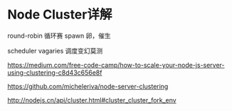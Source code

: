 # Node Cluster详解

round-robin 循环赛
spawn 卵，催生

 scheduler vagaries 调度变幻莫测
 
 
https://medium.com/free-code-camp/how-to-scale-your-node-js-server-using-clustering-c8d43c656e8f

https://github.com/micheleriva/node-server-clustering



http://nodejs.cn/api/cluster.html#cluster_cluster_fork_env